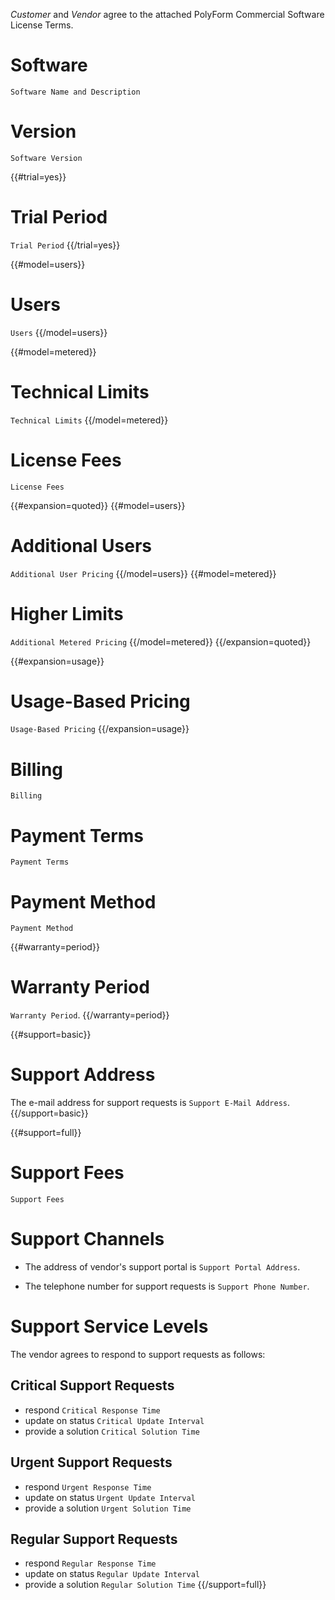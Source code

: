_Customer_ and _Vendor_ agree to the attached PolyForm Commercial Software License Terms.

# Software

`Software Name and Description`

# Version

`Software Version`

{{#trial=yes}}
# Trial Period

`Trial Period`
{{/trial=yes}}

{{#model=users}}
# Users

`Users`
{{/model=users}}

{{#model=metered}}
# Technical Limits

`Technical Limits`
{{/model=metered}}

# License Fees

`License Fees`

{{#expansion=quoted}}
{{#model=users}}
# Additional Users

`Additional User Pricing`
{{/model=users}}
{{#model=metered}}
# Higher Limits

`Additional Metered Pricing`
{{/model=metered}}
{{/expansion=quoted}}

{{#expansion=usage}}
# Usage-Based Pricing

`Usage-Based Pricing`
{{/expansion=usage}}

# Billing

`Billing`

# Payment Terms

`Payment Terms`

# Payment Method

`Payment Method`

{{#warranty=period}}
# Warranty Period

`Warranty Period`.
{{/warranty=period}}

{{#support=basic}}
# Support Address

The e-mail address for support requests is `Support E-Mail Address`.
{{/support=basic}}

{{#support=full}}
# Support Fees

`Support Fees`

# Support Channels

- The address of vendor's support portal is `Support Portal Address`.

- The telephone number for support requests is `Support Phone Number`.

# Support Service Levels

The vendor agrees to respond to support requests as follows:

##  Critical Support Requests

- respond `Critical Response Time`
- update on status `Critical Update Interval`
- provide a solution `Critical Solution Time`

## Urgent Support Requests
- respond `Urgent Response Time`
- update on status `Urgent Update Interval`
- provide a solution `Urgent Solution Time`

## Regular Support Requests
- respond `Regular Response Time`
- update on status `Regular Update Interval`
- provide a solution `Regular Solution Time`
{{/support=full}}
